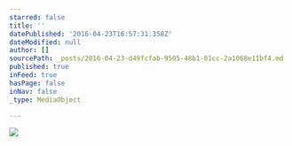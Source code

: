 ```yaml
---
starred: false
title: ''
datePublished: '2016-04-23T16:57:31.358Z'
dateModified: null
author: []
sourcePath: _posts/2016-04-23-d49fcfab-9505-48b1-81cc-2a1068e11bf4.md
published: true
inFeed: true
hasPage: false
inNav: false
_type: MediaObject

---
```

![](https://the-grid-user-content.s3-us-west-2.amazonaws.com/ba51c464-f2a5-480d-8495-db49de8c27a7.jpg)